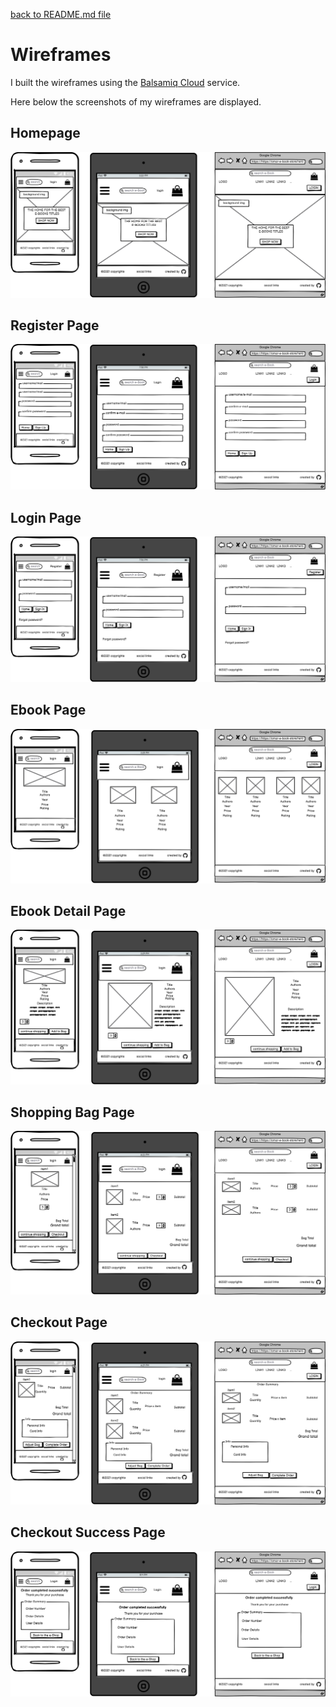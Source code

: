 [back to README.md file](https://github.com/OmarBedawi/my_first_e-store/blob/master/README.md)


# Wireframes


I built the wireframes using the [Balsamiq Cloud](https://balsamiq.cloud/) service.

Here below the screenshots of my wireframes are displayed.


## Homepage
![Homepage](https://raw.githubusercontent.com/OmarBedawi/my_first_e-store/master/readme_files/wireframes/wireframes_images/1.homepage.png)


## Register Page
![Register](https://raw.githubusercontent.com/OmarBedawi/my_first_e-store/master/readme_files/wireframes/wireframes_images/2.register_page.png)


## Login Page
![Login](https://raw.githubusercontent.com/OmarBedawi/my_first_e-store/master/readme_files/wireframes/wireframes_images/3.login_page.png)


## Ebook Page
![Ebook](https://raw.githubusercontent.com/OmarBedawi/my_first_e-store/master/readme_files/wireframes/wireframes_images/4.ebook_page.png)


## Ebook Detail Page
![Ebook Detail](https://raw.githubusercontent.com/OmarBedawi/my_first_e-store/master/readme_files/wireframes/wireframes_images/5.ebook_detail_page.png)


## Shopping Bag Page
![Shopping Bag](https://raw.githubusercontent.com/OmarBedawi/my_first_e-store/master/readme_files/wireframes/wireframes_images/6.shopping_bag_page.png)


## Checkout Page
![Checkout](https://raw.githubusercontent.com/OmarBedawi/my_first_e-store/master/readme_files/wireframes/wireframes_images/7.checkout_page.png)


## Checkout Success Page
![Checkout Success](https://raw.githubusercontent.com/OmarBedawi/my_first_e-store/master/readme_files/wireframes/wireframes_images/8.checkout_success.png)
